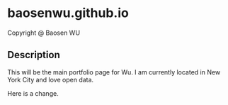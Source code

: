 # baosenwu.github.io

Copyright @ Baosen WU


## Description

This will be the main portfolio page for Wu. I am currently located in New York City and love open data.

Here is a change.
